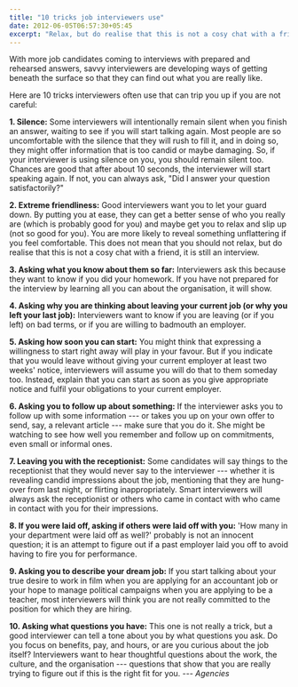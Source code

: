 ```yaml
---
title: "10 tricks job interviewers use"
date: 2012-06-05T06:57:30+05:45
excerpt: "Relax, but do realise that this is not a cosy chat with a friend"
---
```


With more job candidates coming to interviews with prepared and rehearsed answers, savvy interviewers are developing ways of getting beneath the surface so that they can find out what you are really like.

Here are 10 tricks interviewers often use that can trip you up if you are not careful:

**1. Silence:** Some interviewers will intentionally remain silent when you finish an answer, waiting to see if you will start talking again. Most people are so uncomfortable with the silence that they will rush to fill it, and in doing so, they might offer information that is too candid or maybe damaging. So, if your interviewer is using silence on you, you should remain silent too. Chances are good that after about 10 seconds, the interviewer will start speaking again. If not, you can always ask, "Did I answer your question satisfactorily?"

**2. Extreme friendliness:** Good interviewers want you to let your guard down. By putting you at ease, they can get a better sense of who you really are (which is probably good for you) and maybe get you to relax and slip up (not so good for you). You are more likely to reveal something unflattering if you feel comfortable. This does not mean that you should not relax, but do realise that this is not a cosy chat with a friend, it is still an interview.

**3. Asking what you know about them so far:** Interviewers ask this because they want to know if you did your homework. If you have not prepared for the interview by learning all you can about the organisation, it will show.

**4. Asking why you are thinking about leaving your current job (or why you left your last job):** Interviewers want to know if you are leaving (or if you left) on bad terms, or if you are willing to badmouth an employer.

**5. Asking how soon you can start:** You might think that expressing a willingness to start right away will play in your favour. But if you indicate that you would leave without giving your current employer at least two weeks' notice, interviewers will assume you will do that to them someday too. Instead, explain that you can start as soon as you give appropriate notice and fulfil your obligations to your current employer.

**6. Asking you to follow up about something:** If the interviewer asks you to follow up with some information --- or takes you up on your own offer to send, say, a relevant article --- make sure that you do it. She might be watching to see how well you remember and follow up on commitments, even small or informal ones.

**7. Leaving you with the receptionist:** Some candidates will say things to the receptionist that they would never say to the interviewer --- whether it is revealing candid impressions about the job, mentioning that they are hung-over from last night, or flirting inappropriately. Smart interviewers will always ask the receptionist or others who came in contact with who came in contact with you for their impressions.

**8. If you were laid off, asking if others were laid off with you:** 'How many in your department were laid off as well?' probably is not an innocent question; it is an attempt to figure out if a past employer laid you off to avoid having to fire you for performance.

**9. Asking you to describe your dream job:** If you start talking about your true desire to work in film when you are applying for an accountant job or your hope to manage political campaigns when you are applying to be a teacher, most interviewers will think you are not really committed to the position for which they are hiring.

**10. Asking what questions you have:** This one is not really a trick, but a good interviewer can tell a tone about you by what questions you ask. Do you focus on benefits, pay, and hours, or are you curious about the job itself? Interviewers want to hear thoughtful questions about the work, the culture, and the organisation --- questions that show that you are really trying to figure out if this is the right fit for you. --- *Agencies*
